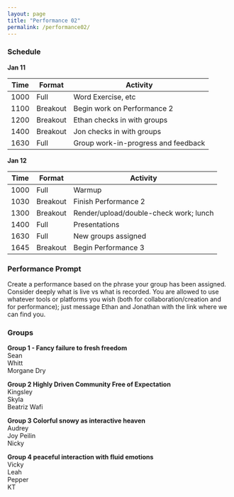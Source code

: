 ```yaml
---
layout: page
title: "Performance 02"
permalink: /performance02/
---
```



### Schedule

**Jan 11**  

| Time | Format   | Activity                            |
| ---- | -------- | ----------------------------------- |
| 1000 | Full     | Word Exercise, etc                  |
| 1100 | Breakout | Begin work on Performance 2         |
| 1200 | Breakout | Ethan checks in with groups         |
| 1400 | Breakout | Jon checks in with groups           |
| 1630 | Full     | Group work-in-progress and feedback |

**Jan 12**  

| Time | Format   | Activity                               |
| ---- | -------- | -------------------------------------- |
| 1000 | Full     | Warmup                                 |
| 1030 | Breakout | Finish Performance 2                   |
| 1300 | Breakout | Render/upload/double-check work; lunch |
| 1400 | Full     | Presentations                          |
| 1630 | Full     | New groups assigned                    |
| 1645 | Breakout | Begin Performance 3                    |

### Performance Prompt

Create a performance based on the phrase your group has been assigned. Consider deeply what is live vs what is recorded. You are allowed to use whatever tools or platforms you wish (both for collaboration/creation and for performance); just message Ethan and Jonathan with the link where we can find you.

### Groups

**Group 1	- Fancy failure to fresh freedom**  
Sean	
Whitt	
Morgane	
Dry	
	
**Group 2	Highly Driven Community Free of Expectation**  
Kingsley	
Skyla	
Beatriz	
Wafi	
	
**Group 3	Colorful snowy as interactive heaven**  
Audrey	
Joy	
Peilin	
Nicky	
	
**Group 4	peaceful interaction with fluid emotions**  
Vicky	
Leah	
Pepper	
KT	